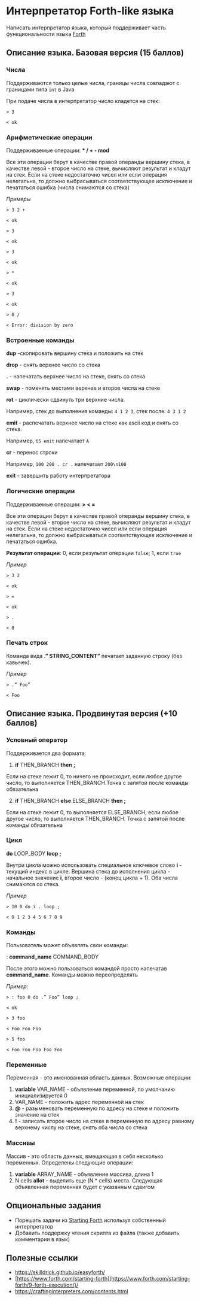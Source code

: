 # Интерпретатор Forth-like языка

Написать интерпретатор языка, который поддерживает часть функциональности языка [Forth](https://en.wikipedia.org/wiki/Forth_\(programming_language\))

## Описание языка. Базовая версия (15 баллов)

### Числа

Поддерживаются только целые числа, границы числа совпадают с границами типа `int` в Java

При подаче числа в интерпретатор число кладется на стек:
```
> 3

< ok
```

### Арифметические операции

Поддерживаемые операции: **\* / + - mod**

Все эти операции берут в качестве правой операнды вершину стека, в качестве левой - второе число на стеке,  вычисляют результат и кладут на стек. Если на стеке недостаточно чисел или если операция нелегальна, то должно выбрасываться соответствующее исключение и печататься ошибка (числа снимаются со стека)

*Примеры*

```
> 3 2 +

< ok
```

```
> 3

< ok

> 3

< ok

> *

< ok
```

```
> 3

< ok

> 0 /

< Error: division by zero
```

### Встроенные команды

**dup** -скопировать вершину стека и положить на стек

**drop** - снять верхнее число со стека

**.** - напечатать верхнее число на стеке, снять со стека

**swap** - поменять местами верхнее и второе числа на стеке

**rot** - циклически сдвинуть три верхние числа.

Например, стек до выполнения команды: `4 1 2 3`, стек после: `4 3 1 2`

**emit** - распечатать верхнее число на стеке как ascii код и снять со стека.

Например, `65 emit` напечатает `A`

**cr** - перенос строки

Например, `100 200 . cr .` напечатает `200\n100`

**exit** - завершить работу интерпретатора

### Логические операции

Поддерживаемые операции: **> < =**

Все эти операции берут в качестве правой операнды вершину стека, в качестве левой - второе число на стеке,  вычисляют результат и кладут на стек. Если на стеке недостаточно чисел или если операция нелегальна, то должно выбрасываться соответствующее исключение и печататься ошибка.

**Результат операции**: 0, если результат операции `false`; 1, если `true`

*Пример*
```
> 3 2

< ok

> =

< ok

> .

< 0
```

### Печать строк

Команда вида **.” STRING_CONTENT”** печатает заданную строку (без кавычек).

*Пример*
```
> .” Foo”

< Foo
```

## Описание языка. Продвинутая версия (+10 баллов)

### Условный оператор

Поддерживается два формата:

1) **if** THEN_BRANCH **then** **;**

Если на стеке лежит 0, то ничего не происходит, если любое другое число, то выполняется THEN_BRANCH.Точка с запятой после команды обязательна

2) **if** THEN_BRANCH **else** ELSE_BRANCH **then ;**

Если на стеке лежит 0, то выполняется ELSE_BRANCH, если любое другое число, то выполняется THEN_BRANCH. Точка с запятой после команды обязательна

### Цикл

**do** LOOP_BODY **loop ;**

Внутри цикла можно использовать специальное ключевое слово **i** - текущий индекс в цикле. Вершина стека до исполнения цикла - начальное значение **i**, второе число - (конец цикла + 1). Оба числа снимаются со стека.

*Пример*

```
> 10 0 do i . loop ;

< 0 1 2 3 4 5 6 7 8 9
```

### Команды

Пользователь может объявлять свои команды:

: **command_name** COMMAND_BODY

После этого можно пользоваться командой просто напечатав **command_name**. Команды можно переопределять

*Пример:*

```
> : foo 0 do .” Foo” loop ;

< ok

> 3 foo

< Foo Foo Foo 

> 5 foo

< Foo Foo Foo Foo Foo 
```
### Переменные

Переменная - это именованная область данных. Возможные операции:

1) **variable** VAR_NAME - объявление переменной, по умолчанию инициализируется 0
1) VAR_NAME - положить адрес переменной на стек
1) **@** - разыменовать переменную по адресу на стеке и положить значение на стек
1) **!** - записать второе число на стеке в переменную по адресу равному верхнему числу на стеке, снять оба числа со стека

### Массивы

Массив - это область данных, вмещающая в себя несколько переменных. Определены следующие операции:

1) **variable** ARRAY_NAME - объявление массива, длина 1
1) N cells **allot** - выделить еще (N * cells) места. Cледующая объявленная переменная будет с указанным сдвигом

## Опциональные задания

- Порешать задачи из [Starting Forth](https://www.forth.com/starting-forth/) используя собственный интерпретатор
- Добавить поддержку чтения скрипта из файла (также добавить комментарии в язык)

## Полезные ссылки

- <https://skilldrick.github.io/easyforth/>
- [https://www.forth.com/starting-forth](https://www.forth.com/starting-forth/9-forth-execution/)/
- <https://craftinginterpreters.com/contents.html>


